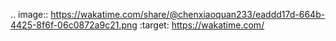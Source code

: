 .. image:: https://wakatime.com/share/@chenxiaoquan233/eaddd17d-664b-4425-8f6f-06c0872a9c21.png
    :target: https://wakatime.com/
